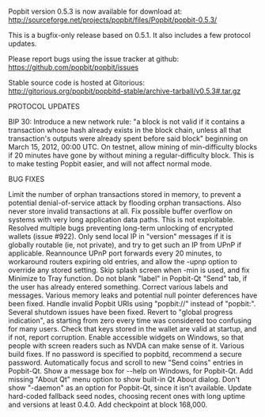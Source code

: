 Popbit version 0.5.3 is now available for download at:
http://sourceforge.net/projects/popbit/files/Popbit/popbit-0.5.3/

This is a bugfix-only release based on 0.5.1.
It also includes a few protocol updates.

Please report bugs using the issue tracker at github:
https://github.com/popbit/popbit/issues

Stable source code is hosted at Gitorious:
http://gitorious.org/popbit/popbitd-stable/archive-tarball/v0.5.3#.tar.gz

PROTOCOL UPDATES

BIP 30: Introduce a new network rule: "a block is not valid if it contains a transaction whose hash already exists in the block chain, unless all that transaction's outputs were already spent before said block" beginning on March 15, 2012, 00:00 UTC.
On testnet, allow mining of min-difficulty blocks if 20 minutes have gone by without mining a regular-difficulty block. This is to make testing Popbit easier, and will not affect normal mode.

BUG FIXES

Limit the number of orphan transactions stored in memory, to prevent a potential denial-of-service attack by flooding orphan transactions. Also never store invalid transactions at all.
Fix possible buffer overflow on systems with very long application data paths. This is not exploitable.
Resolved multiple bugs preventing long-term unlocking of encrypted wallets
(issue #922).
Only send local IP in "version" messages if it is globally routable (ie, not private), and try to get such an IP from UPnP if applicable.
Reannounce UPnP port forwards every 20 minutes, to workaround routers expiring old entries, and allow the -upnp option to override any stored setting.
Skip splash screen when -min is used, and fix Minimize to Tray function.
Do not blank "label" in Popbit-Qt "Send" tab, if the user has already entered something.
Correct various labels and messages.
Various memory leaks and potential null pointer deferences have been fixed.
Handle invalid Popbit URIs using "popbit://" instead of "popbit:".
Several shutdown issues have been fixed.
Revert to "global progress indication", as starting from zero every time was considered too confusing for many users.
Check that keys stored in the wallet are valid at startup, and if not, report corruption.
Enable accessible widgets on Windows, so that people with screen readers such as NVDA can make sense of it.
Various build fixes.
If no password is specified to popbitd, recommend a secure password.
Automatically focus and scroll to new "Send coins" entries in Popbit-Qt.
Show a message box for --help on Windows, for Popbit-Qt.
Add missing "About Qt" menu option to show built-in Qt About dialog.
Don't show "-daemon" as an option for Popbit-Qt, since it isn't available.
Update hard-coded fallback seed nodes, choosing recent ones with long uptime and versions at least 0.4.0.
Add checkpoint at block 168,000.
